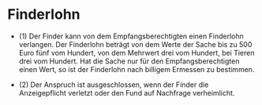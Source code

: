 # Finderlohn

- (1) Der Finder kann von dem Empfangsberechtigten einen Finderlohn verlangen. Der Finderlohn beträgt von dem Werte der Sache bis zu 500 Euro fünf vom Hundert, von dem Mehrwert drei vom Hundert, bei Tieren drei vom Hundert. Hat die Sache nur für den Empfangsberechtigten einen Wert, so ist der Finderlohn nach billigem Ermessen zu bestimmen.

- (2) Der Anspruch ist ausgeschlossen, wenn der Finder die Anzeigepflicht verletzt oder den Fund auf Nachfrage verheimlicht.

